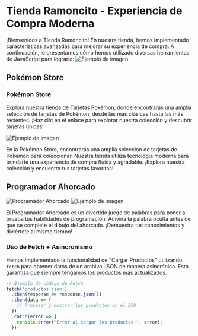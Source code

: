 # Tienda Ramoncito - Experiencia de Compra Moderna

¡Bienvenidos a Tienda Ramoncito! En nuestra tienda, hemos implementado características avanzadas para mejorar su experiencia de compra. A continuación, le presentamos cómo hemos utilizado diversas herramientas de JavaScript para lograrlo:
![Ejemplo de imagen](https://github.com/HectorDanielAyarachiFuentes/TIENDA-RAMONCITO/blob/main/Fotos%20readme/Opera%20Instant%C3%A1nea_2023-09-28_163500_hectordanielayarachifuentes.github.io.png?raw=true)

## Pokémon Store

### [Pokémon Store](https://hectordanielayarachifuentes.github.io/TARJETAS-POKEMON-STORE/index.html)

Explora nuestra tienda de Tarjetas Pokémon, donde encontrarás una amplia selección de tarjetas de Pokémon, desde las más clásicas hasta las más recientes. ¡Haz clic en el enlace para explorar nuestra colección y descubrir tarjetas únicas!

![Ejemplo de imagen](https://github.com/HectorDanielAyarachiFuentes/TIENDA-RAMONCITO/blob/main/Fotos%20readme/Opera%20Instant%C3%A1nea_2023-09-28_163335_hectordanielayarachifuentes.github.io.png?raw=true)





En la Pokémon Store, encontrarás una amplia selección de tarjetas de Pokémon para coleccionar. Nuestra tienda utiliza tecnología moderna para brindarte una experiencia de compra fluida y agradable. ¡Explora nuestra colección y encuentra tus tarjetas favoritas!

## Programador Ahorcado

![Programador Ahorcado](https://hectordanielayarachifuentes.github.io/ahorcado/)
![Ejemplo de imagen](https://github.com/HectorDanielAyarachiFuentes/TIENDA-RAMONCITO/blob/main/Fotos%20readme/Opera%20Instant%C3%A1nea_2023-09-28_163346_hectordanielayarachifuentes.github.io.png?raw=true)

El Programador Ahorcado es un divertido juego de palabras para poner a prueba tus habilidades de programación. Adivina la palabra oculta antes de que se complete el dibujo del ahorcado. ¡Demuestra tus conocimientos y diviértete al mismo tiempo!

### Uso de Fetch + Asincronismo

Hemos implementado la funcionalidad de "Cargar Productos" utilizando `fetch` para obtener datos de un archivo JSON de manera asincrónica. Esto garantiza que siempre tengamos los productos más actualizados.

```javascript
// Ejemplo de código de Fetch
fetch('productos.json')
  .then(response => response.json())
  .then(data => {
    // Procesar y mostrar los productos en el DOM
  })
  .catch(error => {
    console.error('Error al cargar los productos:', error);
  });
